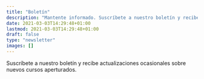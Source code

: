```yaml
---
title: "Boletín"
description: "Mantente informado. Suscríbete a nuestro boletín y recibe actualizaciones ocasionales sobre nuevos cursos aperturados o herramientas que te pueden servir durante la carrera."
date: 2021-03-03T14:29:48+01:00
lastmod: 2021-03-03T14:29:48+01:00
draft: false
type: "newsletter"
images: []
---
```


Suscríbete a nuestro boletín y recibe actualizaciones ocasionales sobre nuevos cursos aperturados.